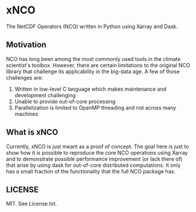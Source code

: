 xNCO
====
The NetCDF Operators (NCO) written in Python using Xarray and Dask.

## Motivation

NCO has long been among the most commonly used tools in the climate scientist's toolbox. However, there are certain limitations to the original NCO library that challenge its applicability in the big-data age. A few of those challenges are:

1. Written in low-level C language which makes maintenance and development challenging
2. Unable to provide out-of-core processing
3. Parallelization is limited to OpenMP threading and not across many machines

## What is xNCO

Currently, xNCO is just meant as a proof of concept. The goal here is just to show how it is possible to reproduce the core NCO operations using Xarray and to demonstrate possible performance improvement (or lack there of) that arise by using dask for out-of-core distributed computations. It only has a small fraction of the functionality that the full NCO package has.

## LICENSE
MIT. See License.txt.
